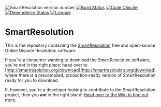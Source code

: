 ![SmartResolution version number](https://img.shields.io/badge/version-0.1.0-lightgrey.svg) [![Build Status](https://travis-ci.org/ChrisBAshton/smartresolution.svg?branch=master)](https://travis-ci.org/ChrisBAshton/smartresolution) [![Code Climate](https://codeclimate.com/github/ChrisBAshton/smartresolution/badges/gpa.svg)](https://codeclimate.com/github/ChrisBAshton/smartresolution) [![Dependency Status](https://gemnasium.com/ChrisBAshton/smartresolution.svg)](https://gemnasium.com/ChrisBAshton/smartresolution) [![License](https://img.shields.io/badge/license-GPLv3-blue.svg)](http://www.gnu.org/licenses/gpl-3.0.html)

# SmartResolution

This is the repository containing the [SmartResolution](http://smartresolution.org/) free and open-source Online Dispute Resolution software.

If you're a consumer wanting to download the SmartResolution software, you're not in the right place: head over to [http://smartresolution.org/download](http://smartresolution.org/download) where there is a precompiled, production-ready version of SmartResolution ready for you to download.

If, however, you're a developer looking to contribute to the SmartResolution project, then you __are__ in the right place! [Head over to the Wiki to find out more](https://github.com/ChrisBAshton/smartresolution/wiki).